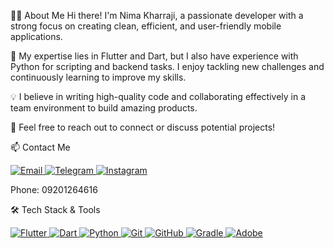 👨‍💻 About Me
Hi there! I'm Nima Kharraji, a passionate developer with a strong focus on creating clean, efficient, and user-friendly mobile applications.

📱 My expertise lies in Flutter and Dart, but I also have experience with Python for scripting and backend tasks. I enjoy tackling new challenges and continuously learning to improve my skills.

💡 I believe in writing high-quality code and collaborating effectively in a team environment to build amazing products.

🤝 Feel free to reach out to connect or discuss potential projects!

📫 Contact Me
<p align="left">
<a href="mailto:nimawkhh@gmail.com">
<img alt="Email" src="https://img.shields.io/badge/Gmail-D14836?style=for-the-badge&logo=gmail&logoColor=white" />
</a>
<a href="https://www.google.com/search?q=https://t.me/YOUR_USERNAME" target="_blank">
<img alt="Telegram" src="https://img.shields.io/badge/Telegram-2CA5E0?style=for-the-badge&logo=telegram&logoColor=white" />
</a>
<a href="https://www.google.com/search?q=https://instagram.com/YOUR_USERNAME" target="_blank">
<img alt="Instagram" src="https://img.shields.io/badge/Instagram-E4405F?style=for-the-badge&logo=instagram&logoColor=white" />
</a>
</p>

Phone: 09201264616

🛠️ Tech Stack & Tools
<p align="left">
<a href="https://flutter.dev" target="_blank">
<img alt="Flutter" src="https://img.shields.io/badge/Flutter-02569B?style=for-the-badge&logo=flutter&logoColor=white">
</a>
<a href="https://dart.dev" target="_blank">
<img alt="Dart" src="https://www.google.com/search?q=https://img.shields.io/badge/Dart-0175C2%3Fstyle%3Dfor-the-badge%26logo%3Ddart%26logoColor%3Dwhite">
</a>
<a href="https://www.python.org" target="_blank">
<img alt="Python" src="https://www.google.com/search?q=https://img.shields.io/badge/Python-3776AB%3Fstyle%3Dfor-the-badge%26logo%3Dpython%26logoColor%3Dwhite">
</a>
<a href="https://git-scm.com/" target="_blank">
<img alt="Git" src="https://www.google.com/search?q=https://img.shields.io/badge/GIT-E44C30%3Fstyle%3Dfor-the-badge%26logo%3Dgit%26logoColor%3Dwhite">
</a>
<a href="https://github.com" target="_blank">
<img alt="GitHub" src="https://www.google.com/search?q=https://img.shields.io/badge/GitHub-181717%3Fstyle%3Dfor-the-badge%26logo%3Dgithub%26logoColor%3Dwhite">
</a>
<a href="https://gradle.org/" target="_blank">
<img alt="Gradle" src="https://www.google.com/search?q=https://img.shields.io/badge/Gradle-02303A%3Fstyle%3Dfor-the-badge%26logo%3Dgradle%26logoColor%3Dwhite">
</a>
<a href="https://www.adobe.com" target="_blank">
<img alt="Adobe" src="https://www.google.com/search?q=https://img.shields.io/badge/Adobe-FF0000%3Fstyle%3Dfor-the-badge%26logo%3Dadobe%26logoColor%3Dwhite">
</a>
</p>
